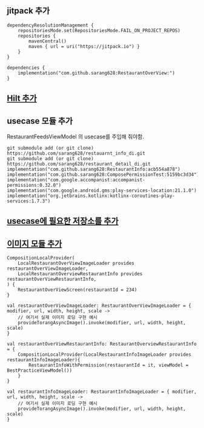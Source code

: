 ## jitpack 추가
```
dependencyResolutionManagement {
    repositoriesMode.set(RepositoriesMode.FAIL_ON_PROJECT_REPOS)
    repositories {
        mavenCentral()
        maven { url = uri("https://jitpack.io") }
    }
}

dependencies {
    implementation("com.github.sarang628:RestaurantOverView:")
}
```

## [Hilt 추가](https://github.com/sarang628/HiltTest?tab=readme-ov-file#for-torang)

## usecase 모듈 추가

RestaurantFeedsViewModel 의 usecase를 주입해 줘야함.

```
git submodule add (or git clone) https://github.com/sarang628/restauarnt_info_di.git
git submodule add (or git clone) https://github.com/sarang628/restaurant_detail_di.git
implementation("com.github.sarang628:RestaurantInfo:acb554a878")
implementation("com.github.sarang628:ComposePermissionTest:5159bc3d34")
implementation("com.google.accompanist:accompanist-permissions:0.32.0")
implementation("com.google.android.gms:play-services-location:21.1.0")
implementation("org.jetbrains.kotlinx:kotlinx-coroutines-play-services:1.7.3")
```

## [usecase에 필요한 저장소를 추가](https://github.com/sarang628/TorangRepository?tab=readme-ov-file#%EB%AA%A8%EB%93%88-%EC%B6%94%EA%B0%80%ED%95%98%EA%B8%B0)

## [이미지 모듈 추가](https://github.com/sarang628/CommonImageLoader?tab=readme-ov-file#%EC%9D%B4%EB%AF%B8%EC%A7%80-%EB%A1%9C%EB%93%9C-%EB%AA%A8%EB%93%88-%EC%B6%94%EA%B0%80)

```
CompositionLocalProvider(
    LocalRestaurantOverViewImageLoader provides restaurantOverViewImageLoader,
    LocalRestaurantOverviewRestaurantInfo provides restaurantOverViewRestaurantInfo,
) {
    RestaurantOverViewScreen(restaurantId = 234)
}

val restaurantOverViewImageLoader: RestaurantOverViewImageLoader = { modifier, url, width, height, scale ->
    // 여기서 실제 이미지 로딩 구현 예시
    provideTorangAsyncImage().invoke(modifier, url, width, height, scale)
}

val restaurantOverViewRestaurantInfo: RestaurantOverviewRestaurantInfo = {
    CompositionLocalProvider(LocalRestaurantInfoImageLoader provides restaurantInfoImageLoader){
        RestaurantInfoWithPermission(restaurantId = it, viewModel = BestPracticeViewModel())
    }
}

val restaurantInfoImageLoader: RestaurantInfoImageLoader = { modifier, url, width, height, scale ->
    // 여기서 실제 이미지 로딩 구현 예시
    provideTorangAsyncImage().invoke(modifier, url, width, height, scale)
}
```